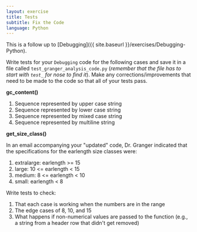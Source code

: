 ```yaml
---
layout: exercise
title: Tests
subtitle: Fix the Code
language: Python
---
```


This is a follow up to [Debugging]({{ site.baseurl }}/exercises/Debugging-Python).

Write tests for your `Debugging` code for the following cases and
save it in a file called `test_granger_analysis_code.py` (*remember that
the file has to start with `test_` for nose to find it*). Make any
corrections/improvements that need to be made to the code so that all of
your tests pass.

**gc_content()**

1.  Sequence represented by upper case string
2.  Sequence represented by lower case string
3.  Sequence represented by mixed case string
4.  Sequence represented by multiline string

**get_size_class()**

In an email accompanying your "updated" code, Dr. Granger indicated that
the specifications for the earlength size classes were:

1.  extralarge: earlength >= 15
2.  large: 10 <= earlength < 15
3.  medium: 8 <= earlength < 10
4.  small: earlength < 8

Write tests to check:

1.  That each case is working when the numbers are in the range
2.  The edge cases of 8, 10, and 15
3.  What happens if non-numerical values are passed to the function
    (e.g., a string from a header row that didn't get removed)
